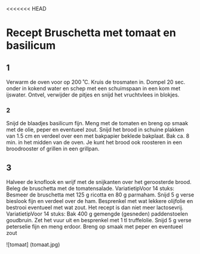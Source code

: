 <<<<<<< HEAD
# Recept Bruschetta met tomaat en basilicum

## 1
 Verwarm de oven voor op 200 ˚C. Kruis de trosmaten in. Dompel 20 sec. onder in kokend water en schep met een schuimspaan in een kom met ijswater. Ontvel, verwijder de pitjes en snijd het vruchtvlees in blokjes.

### 2
 Snijd de blaadjes basilicum fijn. Meng met de tomaten en breng op smaak met de olie, peper en eventueel zout. Snijd het brood in schuine plakken van 1.5 cm en verdeel over een met bakpapier beklede bakplaat. Bak ca. 8 min. in het midden van de oven. Je kunt het brood ook roosteren in een broodrooster of grillen in een grillpan.

## 3
 Halveer de knoflook en wrijf met de snijkanten over het geroosterde brood. Beleg de bruschetta met de tomatensalade. VariatietipVoor 14 stuks: Besmeer de bruschetta met 125 g ricotta en 80 g parmaham. Snijd 5 g verse bieslook fijn en verdeel over de ham. Besprenkel met wat lekkere olijfolie en bestrooi eventueel met wat zout. Het recept is dan niet meer lactosevrij. VariatietipVoor 14 stuks: Bak 400 g gemengde (gesneden) paddenstoelen goudbruin. Zet het vuur uit en besprenkel met 1 tl truffelolie. Snijd 5 g verse peterselie fijn en meng erdoor. Breng op smaak met peper en eventueel zout

![tomaat] (tomaat.jpg)

